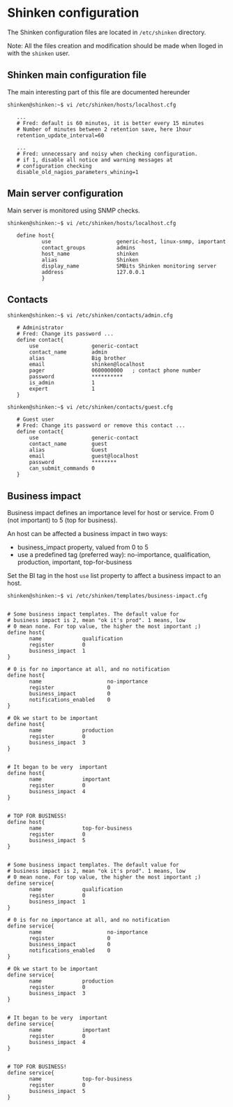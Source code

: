 # Shinken configuration

The Shinken configuration files are located in `/etc/shinken` directory.

Note: All the files creation and modification should be made when lloged in with the `shinken` user.

## Shinken main configuration file

The main interesting part of this file are documented hereunder

```
shinken@shinken:~$ vi /etc/shinken/hosts/localhost.cfg

   ...
   # Fred: default is 60 minutes, it is better every 15 minutes
   # Number of minutes between 2 retention save, here 1hour
   retention_update_interval=60

   ...
   # Fred: unnecessary and noisy when checking configuration.
   # if 1, disable all notice and warning messages at
   # configuration checking
   disable_old_nagios_parameters_whining=1

```

## Main server configuration
Main server is monitored using SNMP checks.

```
shinken@shinken:~$ vi /etc/shinken/hosts/localhost.cfg

   define host{
           use                     generic-host, linux-snmp, important
           contact_groups          admins
           host_name               shinken
           alias                   Shinken
           display_name            SMBits Shinken monitoring server
           address                 127.0.0.1
           }
```

## Contacts
```
shinken@shinken:~$ vi /etc/shinken/contacts/admin.cfg

   # Administrator
   # Fred: Change its password ...
   define contact{
       use                 generic-contact
       contact_name        admin
       alias               Big brother
       email               shinken@localhost
       pager               0600000000   ; contact phone number
       password            **********
       is_admin            1
       expert              1
   }

```

```
shinken@shinken:~$ vi /etc/shinken/contacts/guest.cfg

   # Guest user
   # Fred: Change its password or remove this contact ...
   define contact{
       use                 generic-contact
       contact_name        guest
       alias               Guest
       email               guest@localhost
       password            ********
       can_submit_commands 0
   }

```


## Business impact

Business impact defines an importance level for host or service. From 0 (not important) to 5 (top for business).

An host can be affected a business impact in two ways:

- business_impact property, valued from 0 to 5
- use a predefined tag (preferred way): no-importance, qualification, production, important, top-for-business

Set the BI tag in the host `use` list property to affect a business impact to an host.

```
shinken@shinken:~$ vi /etc/shinken/templates/business-impact.cfg


# Some business impact templates. The default value for
# business impact is 2, mean "ok it's prod". 1 means, low
# 0 mean none. For top value, the higher the most important ;)
define host{
       name             qualification
       register         0
       business_impact  1
}

# 0 is for no importance at all, and no notification
define host{
       name                     no-importance
       register                 0
       business_impact          0
       notifications_enabled    0
}

# Ok we start to be important
define host{
       name             production
       register         0
       business_impact  3
}


# It began to be very  important
define host{
       name             important
       register         0
       business_impact  4
}


# TOP FOR BUSINESS!
define host{
       name             top-for-business
       register         0
       business_impact  5
}


# Some business impact templates. The default value for
# business impact is 2, mean "ok it's prod". 1 means, low
# 0 mean none. For top value, the higher the most important ;)
define service{
       name             qualification
       register         0
       business_impact  1
}

# 0 is for no importance at all, and no notification
define service{
       name                     no-importance
       register                 0
       business_impact          0
       notifications_enabled    0
}

# Ok we start to be important
define service{
       name             production
       register         0
       business_impact  3
}


# It began to be very  important
define service{
       name             important
       register         0
       business_impact  4
}


# TOP FOR BUSINESS!
define service{
       name             top-for-business
       register         0
       business_impact  5
}

```

